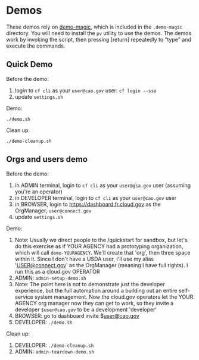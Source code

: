 # Demos

These demos rely on [demo-magic](https://github.com/paxtonhare/demo-magic), which is included in the `.demo-magic` directory. You will need to install the `pv` utility to use the demos. The demos work by invoking the script, then pressing \[return\] repeatedly to "type" and execute the commands.

## Quick Demo

Before the demo:
  1. login to `cf cli` as your `user@cao.gov` user: `cf login --sso`
  1. update `settings.sh`

Demo:
```
./demo.sh
```

Clean up:
```
./demo-cleanup.sh
```

## Orgs and users demo

Before the demo:

  1. in ADMIN terminal, login to `cf cli` as your `user@gsa.gov` user (assuming you're an operator)
  2. in DEVELOPER terminal, login to `cf cli` as your `user@cao.gov` user
  3. in BROWSER, login to https://dashboard.fr.cloud.gov as  the OrgManager,
     `user@connect.gov`
  4. update `settings.sh` 

Demo:

  1. Note: Usually we direct people to the /quickstart for sandbox, but let's do this exercise as if YOUR AGENCY had a prototyping organization, which will call `demo-YOURAGENCY`. We'll create that 'org', then three space within it.  Since I don't have a USDA user, I'll use my alias 'USER@connect.gov' as the OrgManager (meaning I have full rights). I run this as a cloud.gov OPERATOR
  1. ADMIN: `admin-setup-demo.sh`
  1. Note: The point here is not to demonstrate just the developer experience, but the full automation around a building out an entire self-service system management.  Now the cloud.gov operators let the YOUR AGENCY org manager now they can get to work, so they invite a developer `$user@cao.gov` to be a development 'developer'
  1. BROWSER: go to dashboard invite $user@cao.gov 
  1. DEVELOPER: `./demo.sh`

Clean up:
  1. DEVELOPER: `./demo-cleanup.sh`
  1. ADMIN: `admin-teardown-demo.sh`

